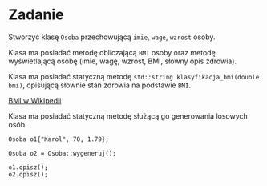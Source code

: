 # Zadanie

Stworzyć klasę `Osoba` przechowującą `imie`, `wage`, `wzrost` osoby.

Klasa ma posiadać metodę obliczającą `BMI` osoby oraz metodę wyświetlającą osobę (imie, wagę, wzrost, BMI, słowny opis zdrowia).

Klasa ma posiadać statyczną metodę `std::string klasyfikacja_bmi(double bmi)`, opisującą słownie stan zdrowia na podstawie `BMI`.

[BMI w Wikipedii](https://pl.wikipedia.org/wiki/Wska%C5%BAnik_masy_cia%C5%82a)

Klasa ma posiadać statyczną metodę służącą go generowania losowych osób.

```
Osoba o1{"Karol", 70, 1.79};

Osoba o2 = Osoba::wygeneruj();

o1.opisz();
o2.opisz();

```
